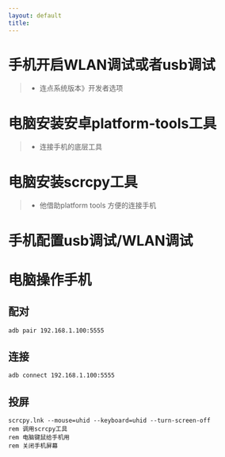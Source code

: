 ```yaml
---
layout: default
title: 
---
```


# 手机开启WLAN调试或者usb调试

> * 连点系统版本》开发者选项

# 电脑安装安卓platform-tools工具

> * 连接手机的底层工具

# 电脑安装scrcpy工具

> * 他借助platform tools 方便的连接手机

# 手机配置usb调试/WLAN调试

# 电脑操作手机

## 配对

```batch
adb pair 192.168.1.100:5555
```

## 连接

```batch
adb connect 192.168.1.100:5555
```

## 投屏

```batch
scrcpy.lnk --mouse=uhid --keyboard=uhid --turn-screen-off
rem 调用scrcpy工具
rem 电脑键鼠给手机用
rem 关闭手机屏幕
```


